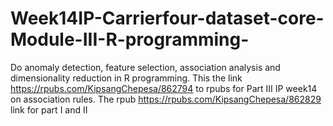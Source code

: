 # Week14IP-Carrierfour-dataset-core-Module-III-R-programming-
Do anomaly detection, feature selection, association analysis and dimensionality reduction in R programming.
This the link https://rpubs.com/KipsangChepesa/862794 to rpubs for Part III IP week14 on association rules.
The rpub https://rpubs.com/KipsangChepesa/862829 link for part I and II 
